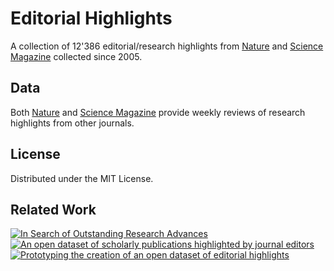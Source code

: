 # Editorial Highlights

A collection of 12'386 editorial/research highlights from [Nature](https://www.nature.com) and [Science Magazine](https://science.sciencemag.org) collected since 2005.

## Data

Both [Nature](https://www.nature.com) and [Science Magazine](https://science.sciencemag.org) provide weekly reviews of research highlights from other journals. 

## License

Distributed under the MIT License.

## Related Work

[![In Search of Outstanding Research Advances](https://zenodo.org/badge/DOI/10.5281/zenodo.4155204.svg)](https://doi.org/10.5281/zenodo.4155204)  
[![An open dataset of scholarly publications highlighted by journal editors](https://zenodo.org/badge/DOI/10.5281/zenodo.4275660.svg)](https://doi.org/10.5281/zenodo.4275660)  
[![Prototyping the creation of an open dataset of editorial highlights](https://img.shields.io/badge/arXiv-2011.07910-b31b1b.svg)](https://arxiv.org/abs/2011.07910)  
